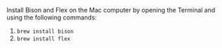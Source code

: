 Install Bison and Flex on the Mac computer by opening the Terminal and using the following commands:

1. `brew install bison`
2. `brew install flex`